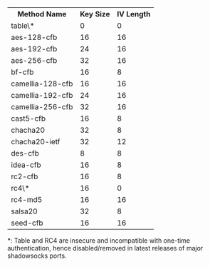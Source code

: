 <table style="width:100%">
  <tr>
    <th>Method Name</th>
    <th>Key Size</th>
    <th>IV Length</th>
  </tr>
  <tr>
    <td>table\*</td>
    <td>0</td> 
    <td>0</td>
  </tr>
  <tr>
    <td>aes-128-cfb</td>
    <td>16</td> 
    <td>16</td>
  </tr>
  <tr>
    <td>aes-192-cfb</td>
    <td>24</td> 
    <td>16</td>
  </tr>
  <tr>
    <td>aes-256-cfb</td>
    <td>32</td> 
    <td>16</td>
  </tr>
  <tr>
    <td>bf-cfb</td>
    <td>16</td> 
    <td>8</td>
  </tr>
  <tr>
    <td>camellia-128-cfb</td>
    <td>16</td> 
    <td>16</td>
  </tr>
  <tr>
    <td>camellia-192-cfb</td>
    <td>24</td> 
    <td>16</td>
  </tr>
  <tr>
    <td>camellia-256-cfb</td>
    <td>32</td> 
    <td>16</td>
  </tr>
  <tr>
    <td>cast5-cfb</td>
    <td>16</td> 
    <td>8</td>
  </tr>
  <tr>
    <td>chacha20</td>
    <td>32</td> 
    <td>8</td>
  </tr>
  <tr>
    <td>chacha20-ietf</td>
    <td>32</td> 
    <td>12</td>
  </tr>
  <tr>
    <td>des-cfb</td>
    <td>8</td> 
    <td>8</td>
  </tr>
  <tr>
    <td>idea-cfb</td>
    <td>16</td> 
    <td>8</td>
  </tr>
  <tr>
    <td>rc2-cfb</td>
    <td>16</td> 
    <td>8</td>
  </tr>
  <tr>
    <td>rc4\*</td>
    <td>16</td> 
    <td>0</td>
  </tr>
  <tr>
    <td>rc4-md5</td>
    <td>16</td> 
    <td>16</td>
  </tr>
  <tr>
    <td>salsa20</td>
    <td>32</td> 
    <td>8</td>
  </tr>
  <tr>
    <td>seed-cfb</td>
    <td>16</td> 
    <td>16</td>
  </tr>
</table>

\*: Table and RC4 are insecure and incompatible with one-time authentication, hence disabled/removed in latest releases of major shadowsocks ports.
